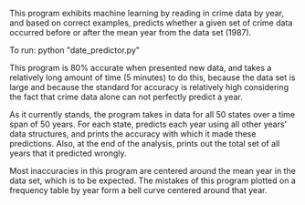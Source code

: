 This program exhibits machine learning by reading in crime data by year, and based on correct examples, predicts
whether a given set of crime data occurred before or after the mean year from the data set (1987).

To run: python "date_predictor.py"

This program is 80% accurate when presented new data, and takes a relatively long amount of time (5 minutes)
to do this, because the data set is large and because the standard for accuracy is relatively high considering
the fact that crime data alone can not perfectly predict a year.

As it currently stands, the program takes in data for all 50 states over a time span of 50 years. For each state, predicts each year using all other years' data structures, and prints the accuracy with which it made these predictions. Also, at the end of the analysis, prints out the total set of all years that it predicted wrongly.

Most inaccuracies in this program are centered around the mean year in the data set, which is to be expected.
The mistakes of this program plotted on a frequency table by year form a bell curve centered around that year.
